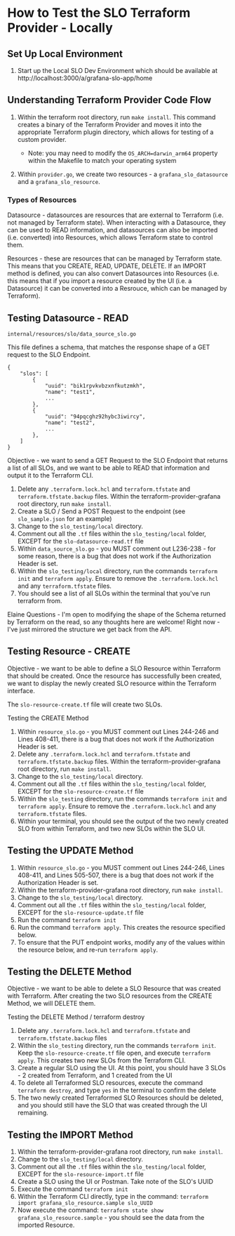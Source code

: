 # How to Test the SLO Terraform Provider - Locally

## Set Up Local Environment
1. Start up the Local SLO Dev Environment which should be available at http://localhost:3000/a/grafana-slo-app/home

## Understanding Terraform Provider Code Flow
1. Within the terraform root directory, run `make install`. This command creates a binary of the Terraform Provider and moves it into the appropriate Terraform plugin directory, which allows for testing of a custom provider. 

   * Note: you may need to modify the `OS_ARCH=darwin_arm64` property within the Makefile to match your operating system

2. Within `provider.go`, we create two resources - a `grafana_slo_datasource` and a `grafana_slo_resource`. 

### Types of Resources
Datasource - datasources are resources that are external to Terraform (i.e. not managed by Terraform state). When interacting with a Datasource, they can be used to READ information, and datasources can also be imported (i.e. converted) into Resources, which allows Terraform state to control them. 

Resources - these are resources that can be managed by Terraform state. This means that you CREATE, READ, UPDATE, DELETE. If an IMPORT method is defined, you can also convert Datasources into Resources (i.e. this means that if you import a resource created by the UI (i.e. a Datasource) it can be converted into a Resrouce, which can be managed by Terraform).

## Testing Datasource - READ
`internal/resources/slo/data_source_slo.go`

This file defines a schema, that matches the response shape of a GET request to the SLO Endpoint. 
```
{
    "slos": [
        {
            "uuid": "bik1rpvkvbzxnfkutzmkh",
            "name": "test1",
            ...
        },
        {
            "uuid": "94pqcghz92hybc3iwircy",
            "name": "test2",
            ...
        },
    ]
}
```

Objective - we want to send a GET Request to the SLO Endpoint that returns a list of all SLOs, and we want to be able to READ that information and output it to the Terraform CLI.

1. Delete any `.terraform.lock.hcl` and `terraform.tfstate` and `terraform.tfstate.backup` files. Within the terraform-provider-grafana root directory, run `make install`. 
2. Create a SLO / Send a POST Request to the endpoint (see `slo_sample.json` for an example) 
3. Change to the `slo_testing/local` directory. 
4. Comment out all the `.tf` files within the `slo_testing/local` folder, EXCEPT for the `slo-datasource-read.tf` file
5. Within `data_source_slo.go` - you MUST comment out L236-238 - for some reason, there is a bug that does not work if the Authorization Header is set. 
6. Within the `slo_testing/local` directory, run the commands `terraform init` and `terraform apply`. Ensure to remove the `.terraform.lock.hcl` and any `terraform.tfstate` files.
7. You should see a list of all SLOs within the terminal that you've run terraform from. 

Elaine Questions - I'm open to modifying the shape of the Schema returned by Terraform on the read, so any thoughts here are welcome! Right now - I've just mirrored the structure we get back from the API. 

## Testing Resource - CREATE
Objective - we want to be able to define a SLO Resource within Terraform that should be created. Once the resource has successfully been created, we want to display the newly created SLO resource within the Terraform interface. 

The `slo-resource-create.tf` file will create two SLOs. 

Testing the CREATE Method
1. Within `resource_slo.go` - you MUST comment out Lines 244-246 and Lines 408-411, there is a bug that does not work if the Authorization Header is set. 
2. Delete any `.terraform.lock.hcl` and `terraform.tfstate` and `terraform.tfstate.backup` files. Within the terraform-provider-grafana root directory, run `make install`.
3. Change to the `slo_testing/local` directory. 
4. Comment out all the `.tf` files within the `slo_testing/local` folder, EXCEPT for the `slo-resource-create.tf` file
5. Within the `slo_testing` directory, run the commands `terraform init` and `terraform apply`. Ensure to remove the `.terraform.lock.hcl` and any `terraform.tfstate` files.
6. Within your terminal, you should see the output of the two newly created SLO from within Terraform, and two new SLOs within the SLO UI.

## Testing the UPDATE Method
1. Within `resource_slo.go` - you MUST comment out Lines 244-246, Lines 408-411, and Lines 505-507, there is a bug that does not work if the Authorization Header is set. 
2. Within the terraform-provider-grafana root directory, run `make install`.
3. Change to the `slo_testing/local` directory. 
4. Comment out all the `.tf` files within the `slo_testing/local` folder, EXCEPT for the `slo-resource-update.tf` file
5. Run the command `terraform init`
6. Run the command `terraform apply`. This creates the resource specified below. 
7. To ensure that the PUT endpoint works, modify any of the values within the resource below, and re-run `terraform apply`. 

## Testing the DELETE Method
Objective - we want to be able to delete a SLO Resource that was created with Terraform. 
After creating the two SLO resources from the CREATE Method, we will DELETE them. 

Testing the DELETE Method / terraform destroy
1. Delete any `.terraform.lock.hcl` and `terraform.tfstate` and `terraform.tfstate.backup` files
2. Within the `slo_testing` directory, run the commands `terraform init`. Keep the `slo-resource-create.tf` file open, and execute `terraform apply`. This creates two new SLOs from the Terraform CLI.
3. Create a regular SLO using the UI. At this point, you should have 3 SLOs - 2 created from Terraform, and 1 created from the UI
4. To delete all Terraformed SLO resources, execute the command `terraform destroy`, and type `yes` in the terminal to confirm the delete
5. The two newly created Terraformed SLO Resources should be deleted, and you should still have the SLO that was created through the UI remaining.

## Testing the IMPORT Method
1. Within the terraform-provider-grafana root directory, run `make install`.
2. Change to the `slo_testing/local` directory. 
3. Comment out all the `.tf` files within the `slo_testing/local` folder, EXCEPT for the `slo-resource-import.tf` file
4. Create a SLO using the UI or Postman. Take note of the SLO's UUID
5. Execute the command `terraform init`
6. Within the Terraform CLI directly, type in the command: `terraform import grafana_slo_resource.sample slo_UUID`
7. Now execute the command: `terraform state show grafana_slo_resource.sample` - you should see the data from the imported Resource. 